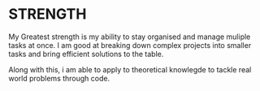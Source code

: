 # STRENGTH

My Greatest strength is my ability to stay organised and manage muliple tasks at once. I am good at breaking down complex projects into smaller tasks and bring efficient solutions to the table.

Along with this, i am able to apply to theoretical knowlegde to tackle real world problems through code. 
